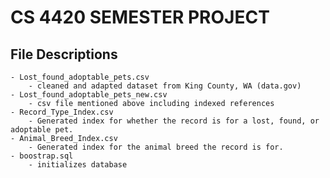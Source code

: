 # CS 4420 SEMESTER PROJECT

## File Descriptions
    - Lost_found_adoptable_pets.csv
        - cleaned and adapted dataset from King County, WA (data.gov)
    - Lost_found_adoptable_pets_new.csv
        - csv file mentioned above including indexed references
    - Record_Type_Index.csv
        - Generated index for whether the record is for a lost, found, or adoptable pet.
    - Animal_Breed_Index.csv
        - Generated index for the animal breed the record is for.
    - boostrap.sql
        - initializes database